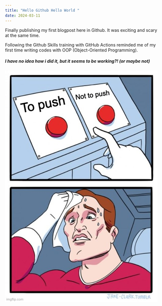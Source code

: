 ```yaml
---
title: "Hello Github Hello World "
date: 2024-03-11
---
```

Finally publishing my first blogpost here in Github. It was exciting and scary at the same time.

Following the Github Skills training with GitHub Actions reminded me of my first time writing codes with OOP (Object-Oriented Programming).
##### I have no idea how i did it, but it seems to be working?! (or maybe not)

![two red buttons to push or not to push](images/gitpushmem.jpeg)
